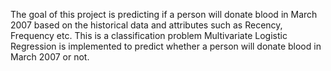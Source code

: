 The goal of this project is predicting if a person will donate blood in March 2007 based on the historical data and attributes such as Recency, Frequency etc. This is a classification problem Multivariate Logistic Regression is implemented to predict whether a person will donate blood in March 2007 or not.
